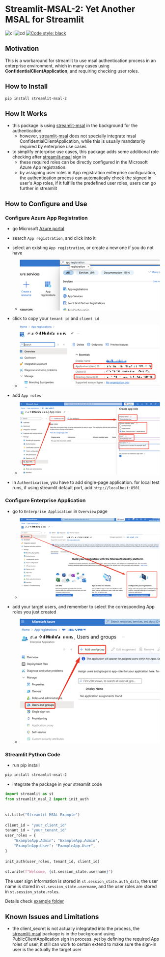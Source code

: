 # Streamlit-MSAL-2: Yet Another MSAL for Streamlit

![ci](https://github.com/xiepei1/streamlit-msal-2/actions/workflows/ci.yml/badge.svg)
![cd](https://github.com/xiepei1/streamlit-msal-2/actions/workflows/cd.yml/badge.svg)
[![Code style: black](https://img.shields.io/badge/code%20style-black-000000.svg)](https://github.com/psf/black)

## Motivation

This is a workaround for streamlit to use msal authentication process in an enterprise environment, which in many cases using **ConfidentialClientApplication**, and requiring checking user roles.

## How to Install

```bash
pip install streamlit-msal-2
```

## How It Works

* this package is using [streamlit-msal](https://github.com/WilianZilv/streamlit_msal) in the background for the authentication.
    * however, [streamlit-msal](https://github.com/WilianZilv/streamlit_msal) does not specially integrate msal ConfidentialClientApplication, while this is usually mandatorily required by enterprise use cases
* to simplify enterprise use cases, this package adds some additional role checking after [streamlit-msal](https://github.com/WilianZilv/streamlit_msal) sign in
    * these required roles can be directly configured in the Microsoft Azure App registration.
    * by assigning user roles in App registration enterprise configuration, the authentication
process can automatically check the signed in user's App roles, if it fulfills the predefined user roles, users can go further in streamlit

## How to Configure and Use

### Configure Azure App Registration

* go Microsoft [Azure portal](https://portal.azure.com)
* search `App registration`, and click into it
* select an existing `App registration`, or create a new one if you do not have
    * ![portal](./assets/configure/app-regisration-azure-portal.png)

* click to copy your `tenant id` and `client id`
    * ![ids](./assets/configure/copy-ids.png)

* add `App roles`
    * ![app-roles](./assets/configure/add-app-roles.png)

* in `Authentication`, you have to add single-page application. for local test runs, if using streamlit default port, add `http://localhost:8501`

### Configure Enterprise Application

* go to `Enterprise Application` in `Overview` page
    * ![overview](./assets/configure/overview-enterprise.png)

* add your target users, and remember to select the corresponding App roles you just created
    * ![users-groups](./assets/configure/users-groups.png)

### Streamlit Python Code

* run pip install

```bash
pip install streamlit-msal-2
```

* integrate the package in your streamlit code

```python
import streamlit as st
from streamlit_msal_2 import init_auth


st.title("Streamlit MSAL Example")

client_id = "your_client_id"
tenant_id = "your_tenant_id"
user_roles = {
    "ExampleApp.Admin": "ExampleApp.Admin",
    "ExampleApp.User": "ExampleApp.User",
}

init_auth(user_roles, tenant_id, client_id)

st.write(f"Welcome, {st.session_state.username}")
```

The user sign information is stored in `st.session_state.auth_data`, the user name is stored in `st.session_state.username`, and the user roles are stored in `st.session_state.roles`.

Details check [example folder](https://github.com/xiepei1/streamlit-msal-2/tree/main/docs/example)

## Known Issues and Limitations

* the client_secret is not actually integrated into the process, the [streamlit-msal](https://github.com/WilianZilv/streamlit_msal) package is in the background using PublicClientApplication sign in process. yet by defining the required App roles of user, it still can work to certain extend to make sure the sign-in user is the actually the target user
